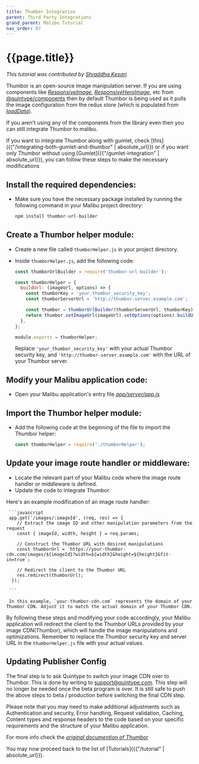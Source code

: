 ```yaml
---
title: Thumbor Integration
parent: Third Party Integrations
grand_parent: Malibu Tutorial
nav_order: 07
---
```


# {{page.title}}

_This tutorial was contributed by [Shraddha Kesari](https://www.linkedin.com/in/shraddha-k-3a3548161/)_

Thumbor is an open-source image manipulation server. If you are using components like *[ResponsiveImage](https://developers.quintype.com/quintype-node-components/ResponsiveImage.html)*, *[ResponsiveHeroImage](https://developers.quintype.com/quintype-node-components/ResponsiveHeroImage.html)*, etc from [@quintype/components](https://developers.quintype.com/quintype-node-components) then by default Thumbor is being used as it pulls the image configuration from the redux store (which is populated from *[loadData](https://developers.quintype.com/malibu/isomorphic-rendering/server-side-architecture#loaddata)*).

If you aren't using any of the components from the library even then you can still integrate Thumbor to malibu. 

If you want to integrate Thumbor along with gumlet, check [this]({{"/integrating-both-gumlet-and-thumbor" | absolute_url}}) or if you want only Thumbor without using [Gumlet]({{"/gumlet-integration" | absolute_url}}), you can follow these steps to make the necessary modifications

## Install the required dependencies:

   - Make sure you have the necessary package installed by running the following command in your Malibu project directory:
     ```javascript
     npm install thumbor-url-builder
     ```

## Create a Thumbor helper module:

   - Create a new file called `thumborHelper.js` in your project directory.
   - Inside `thumborHelper.js`, add the following code:

     ```javascript
     const thumborUrlBuilder = require('thumbor-url-builder');

     const thumborHelper = {
       buildUrl: (imageUrl, options) => {
         const thumborKey = 'your_thumbor_security_key';
         const thumborServerUrl = 'http://thumbor-server.example.com';

         const thumbor = thumborUrlBuilder(thumborServerUrl, thumborKey);
         return thumbor.setImageUrl(imageUrl).setOptions(options).buildUrl();
       },
     };

     module.exports = thumborHelper;
     ```

     Replace `'your_thumbor_security_key'` with your actual Thumbor security key, and `'http://thumbor-server.example.com'` with the URL of your Thumbor server.

## Modify your Malibu application code:

   - Open your Malibu application's  entry file *[app/server/app.js](https://github.com/quintype/malibu/blob/master/app/server/app.js)*

## Import the Thumbor helper module:
   - Add the following code at the beginning of the file to import the Thumbor helper:

     ```javascript
     const thumborHelper = require('./thumborHelper');
     ```

## Update your image route handler or middleware:
   - Locate the relevant part of your Malibu code where the image route handler or middleware is defined.
   - Update the code to integrate Thumbor.

   Here's an example modification of an image route handler:

     ```javascript
     app.get('/images/:imageId', (req, res) => {
        // Extract the image ID and other manipulation parameters from the request
        const { imageId, width, height } = req.params;

        // Construct the Thumbor URL with desired manipulations
        const thumborUrl = `https://your-thumbor-cdn.com/images/${imageId}?width=${width}&height=${height}&fit-in=true`;

        // Redirect the client to the Thumbor URL
        res.redirect(thumborUrl);
      });

     ```

     In this example, `your-thumbor-cdn.com` represents the domain of your Thumbor CDN. Adjust it to match the actual domain of your Thumbor CDN.


By following these steps and modifying your code accordingly, your Malibu application will redirect the client to the Thumbor URLs provided by your image CDN(Thumbor), which will handle the image manipulations and optimizations.
Remember to replace the Thumbor security key and server URL in the `thumborHelper.js` file with your actual values.


## Updating Publisher Config

The final step is to ask Quintype to switch your image CDN over to Thumbor. This is done by writing to [support@quintype.com](mailto:support@quintype.com). This step will no longer be needed once the beta program is over. It is still safe to push the above steps to beta / production before switching the final CDN step.

Please note that you may need to make additional adjustments such as Authentication and security, Error handling, Request validation, Caching, Content types and response headers to the code based on your specific requirements and the structure of your Malibu application.

For more info check the *[original documention of Thumbor](https://thumbor.readthedocs.io/en/latest/installing.html)*

You may now proceed back to the list of [Tutorials]({{"/tutorial" | absolute_url}}).